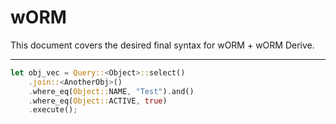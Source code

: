 # wORM

This document covers the desired final syntax for wORM + wORM Derive.

_ _ _

```rust
let obj_vec = Query::<Object>::select()
	.join::<AnotherObj>()
	.where_eq(Object::NAME, "Test").and()
	.where_eq(Object::ACTIVE, true)
	.execute();
```
